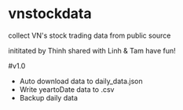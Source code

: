 # vnstockdata
collect VN's stock trading data from public source 

inititated by Thinh
shared with Linh & Tam
have fun!

#v1.0
- Auto download data to daily_data.json
- Write yeartoDate data to .csv
- Backup daily data